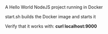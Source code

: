 
A Hello World NodeJS project running in Docker

start.sh builds the Docker image and starts it

Verify that it works with: **curl localhost:9000**
